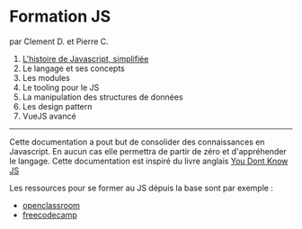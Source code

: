 # Formation JS

par Clement D. et Pierre C.



1. [L'histoire de Javascript, simplifiée](./chapter1-historic/historic.md)
2. Le langage et ses concepts
3. Les modules
4. Le tooling pour le JS
5. La manipulation des structures de données
6. Les design pattern  
7. VueJS avancé


---

Cette documentation a pout but de consolider des connaissances en Javascript. En aucun cas
elle permettra de partir de zéro et d'appréhender le langage.
Cette documentation est inspiré du livre anglais [You Dont Know JS](https://github.com/getify/You-Dont-Know-JS/tree/1st-ed)

Les ressources pour se former au JS dépuis la base sont par exemple : 
- [openclassroom](https://openclassrooms.com/fr/courses/2984401-apprenez-a-coder-avec-javascript)
- [freecodecamp](https://guide.freecodecamp.org/javascript/)
